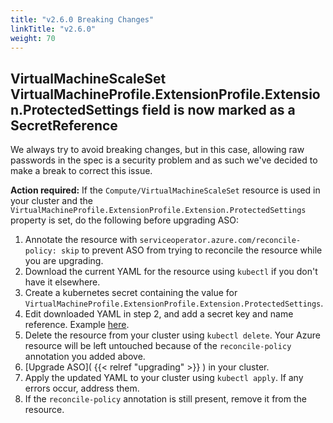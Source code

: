 ```yaml
---
title: "v2.6.0 Breaking Changes"
linkTitle: "v2.6.0"
weight: 70
---
```


## VirtualMachineScaleSet VirtualMachineProfile.ExtensionProfile.Extension.ProtectedSettings field is now marked as a SecretReference
We always try to avoid breaking changes, but in this case, allowing raw passwords in the spec is a security problem and as such we've
decided to make a break to correct this issue.

**Action required:** If the `Compute/VirtualMachineScaleSet` resource is used in your cluster and the `VirtualMachineProfile.ExtensionProfile.Extension.ProtectedSettings` property is set, do the following before upgrading ASO:

1. Annotate the resource with `serviceoperator.azure.com/reconcile-policy: skip` to prevent ASO from trying to reconcile the resource while you are upgrading.
2. Download the current YAML for the resource using `kubectl` if you don't have it elsewhere.
3. Create a kubernetes secret containing the value for `VirtualMachineProfile.ExtensionProfile.Extension.ProtectedSettings`.
4. Edit downloaded YAML in step 2, and add a secret key and name reference. Example [here](https://github.com/Azure/azure-service-operator/blob/main/v2/samples/apimanagement/v1api20230501preview/v1api20230501preview_authorizationprovider.yaml#L12).
5. Delete the resource from your cluster using `kubectl delete`. Your Azure resource will be left untouched because of the `reconcile-policy` annotation you added above.
6. [Upgrade ASO]( {{< relref "upgrading" >}} ) in your cluster.
7. Apply the updated YAML to your cluster using `kubectl apply`. If any errors occur, address them.
8. If the `reconcile-policy` annotation is still present, remove it from the resource.

